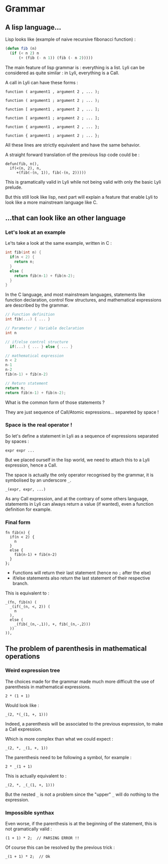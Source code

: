 # Grammar

## A lisp language...

Lisp looks like (example of naive recursive fibonacci function) :

```lisp
(defun fib (n)
  (if (< n 2) n
      (+ (fib (- n 1)) (fib (- n 2)))))
```

The main feature of lisp grammar is : everything is a list.
Lyli can be considered as quite similar : in Lyli, everything is a Call.

A call in Lyli can have these forms : 

```
function ( argument1 , argument 2 , ... );

function ( argument1 ; argument 2 ; ... );

function [ argument1 , argument 2 , ... ];

function [ argument1 ; argument 2 ; ... ];

function { argument1 , argument 2 , ... };

function { argument1 ; argument 2 ; ... };
```

All these lines are strictly equivalent and have the same behavior.

A straight forward translation of the previous lisp code could be :

```
defun(fib, n(),
  if(<(n, 2), n, 
     +(fib(-(n, 1)), fib(-(n, 2)))))
```

This is gramatically valid in Lyli while not being valid with only the basic Lyli prelude.

But this still look like lisp, next part will explain a feature that enable Lyli to look like a more mainstream language like C.

## ...that can look like an other language

### Let's look at an example

Le'ts take a look at the same example, written in C :

```c
int fib(int n) {
  if(n < 2) {
    return n;
  }
  else {
    return fib(n-1) + fib(n-2);
  }
}
```

In the C language, and most mainstream languages, statements like function declaration, control flow structures, and mathematical expressions are described by the grammar.

```c
// Function definition
int fib(...) { ... }
```

```c
// Parameter / Variable declaration
int n
```

```c
// if/else control structure
  if(...) { ... } else { ... }
```

```c
// mathematical expression
n < 2
n-1
n-2
fib(n-1) + fib(n-2)
```

```c
// Return statement
return n;
return fib(n-1) + fib(n-2);
```

What is the common form of those statements ?

They are just sequence of Call/Atomic expressions... separeted by space !

### Space is the real operator !

So let's define a statement in Lyli as a sequence of expressions separated by spaces : 

```
expr expr ...
```

But we placed ourself in the lisp world, we need to attach this to a Lyli expression, hence a Call.

The space is actually the only operator recognised by the grammar, it is symbolised by an underscore `_`.

```
_(expr, expr, ...)
```

As any Call expression, and at the contrary of some others language, statements in Lyli can always return a value (if wanted), even a function definition for example.

### Final form

```
fn fib(n) {
  if(n < 2) {
    n
  }
  else {
    fib(n-1) + fib(n-2)
  }
};
```

 - Functions will return their last statement (hence no `;` after the else)
 - if/else statements also return the last statement of their respective branch.

This is equivalent to :

```
_(fn, fib(n) (
  _(if(_(n, <, 2)) (
    n
  ),
  else (
    _(fib(_(n,-,1)), +, fib(_(n,-,2)))
  ))
)),
```

## The problem of parenthesis in mathematical operations

### Weird expression tree

The choices made for the grammar made much more difficult the use of parenthesis in mathematical expressions.

```
2 * (1 + 1)
```

Would look like :

```
_(2, *(_(1, +, 1)))
```

Indeed, a parenthesis will be associated to the previous expression, to make a Call expression.

Which is more complex than what we could expect : 

```
_(2, *, _(1, +, 1))
```

The parenthesis need to be following a symbol, for example : 

```
2 * _(1 + 1)
```

This is actually equivalent to : 

```
_(2, *, _(_(1, +, 1)))
```

But the nested `_` is not a problem since the "upper" `_` will do nothing to the expression.

### Impossible synthax

Even worse, if the parenthesis is at the beginning of the statement, this is not gramatically valid : 

```
(1 + 1) * 2;  // PARSING ERROR !!
```

Of course this can be resolved by the previous trick :

```
_(1 + 1) * 2;  // Ok
```
